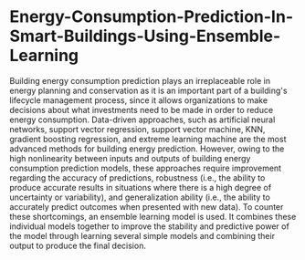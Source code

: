 # Energy-Consumption-Prediction-In-Smart-Buildings-Using-Ensemble-Learning
Building energy consumption prediction plays an irreplaceable role in energy planning and conservation as it is an important part of a building's lifecycle management process, since it allows organizations to make decisions about what investments need to be made in order to reduce energy consumption. Data-driven approaches, such as artificial neural networks, support vector regression, support vector machine, KNN, gradient boosting regression, and extreme learning machine are the most advanced methods for building energy prediction. However, owing to the high nonlinearity between inputs and outputs of building energy consumption prediction models, these approaches require improvement regarding the accuracy of predictions, robustness (i.e., the ability to produce accurate results in situations where there is a high degree of uncertainty or variability), and generalization ability (i.e., the ability to accurately predict outcomes when presented with new data). To counter these shortcomings, an ensemble learning model is used. It combines these individual models together to improve the stability and predictive power of the model through learning several simple models and combining their output to produce the final decision.
